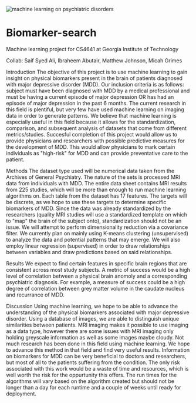 ![machine learning on psychiatric disorders](https://user-images.githubusercontent.com/90532657/172986468-11895068-5ddd-438c-ae51-078bdd0e70a3.jpg)

# Biomarker-search
Machine learning project for CS4641 at Georgia Institute of Technology

Collab: Saif Syed Ali, Ibraheem Abutair, Matthew Johnson, Micah Grimes

Introduction
The objective of this project is to use machine learning to gain insight on physical biomarkers present in the brain of patients diagnosed with major depressive disorder (MDD). Our inclusion criteria is as follows: subject must have been diagnosed with MDD by a medical professional and must be having a current episode of major depression OR has had an episode of major depression in the past 6 months. 
The current research in this field is plentiful, but very few have used machine learning on imaging data in order to generate patterns. We believe that machine learning is especially useful in this field because it allows for the standardization, comparison, and subsequent analysis of datasets that come from different metrics/studies. Succesful completion of this project would allow us to provide physicians and researchers with possible predictive measures for the development of MDD. This would allow physicians to mark certain individuals as "high-risk" for MDD and can provide preventative care to the patient.

Methods
The dataset type used will be numerical data taken from the Archives of General Psychiatry. The nature of the sets is processed MRI data from individuals with MDD. The entire data sheet contains MRI results from 225 studies, which will be more than enough to run machine learning algorithms on. Each table from the dataset has 17 features. The targets will be discrete, as we hope to use these targets to determine specific biomarkers of MDD.
Since the data was already standardized by the researchers (quality MRI studies will use a standardized template on which to "map" the brain of the subject onto), standardization should not be an issue. We will attempt to perform dimensionality reduction via a covariance filter. 
We currently plan on mainly using K-means clustering (unsupervised) to analyze the data and potential patterns that may emerge. We will also employ linear regression (supervised) in order to draw relationships between variables and draw predictions based on said relationships.

Results
We expect to find certain features in specific brain regions that are consistent across most study subjects. A metric of success would be a high level of correlation between a physical brain anomoly and a corresponding psychiatric diagnosis. For example, a measure of success could be a high degree of correlation between grey matter volume in the caudate nucleus and recurrance of MDD. 

Discussion
Using machine learning, we hope to be able to advance the understanding of the physical biomarkers associated with major depressive disorder. Using a database of images, we are able to distinguish unique similarities between patients. 
MRI imaging makes it possible to use imaging as a data type, however there are some issues with MRI imaging only holding greyscale information as well as some images maybe cloudy. 
Not much research has been done in this field using machine learning. We hope to advance this method in that field and find very useful results. 
Information on biomarkers for MDD can be very beneficial to doctors and researchers, but most of all to the patients suffering from the condition.
The only risk associated with this work would be a waste of time and resources, which is well worth the risk for the oppurtunity this offers.
The run times for the algorithms will vary based on the algorithm created but should not be longer than a day for each runtime and a couple of weeks until ready for deployment.


